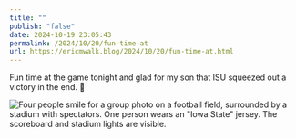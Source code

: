 ```yaml
---
title: ""
publish: "false"
date: 2024-10-19 23:05:43
permalink: /2024/10/20/fun-time-at
url: https://ericmwalk.blog/2024/10/20/fun-time-at.html
---
```


Fun time at the game tonight and glad for my son that ISU squeezed out a victory in the end. 🏈

![Four people smile for a group photo on a football field, surrounded by a stadium with spectators. One person wears an "Iowa State" jersey. The scoreboard and stadium lights are visible.](https://ericmwalk.blog/uploads/2024/img-0511-edited.jpeg)